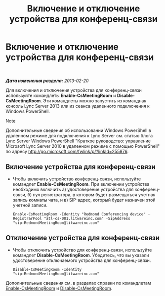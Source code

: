 ﻿---
title: Включение и отключение устройства для конференц-связи
TOCTitle: Включение и отключение устройства для конференц-связи
ms:assetid: d5140e38-d015-4706-9bde-cf2fa748c36b
ms:mtpsurl: https://technet.microsoft.com/ru-ru/library/JJ994070(v=OCS.15)
ms:contentKeyID: 52058349
ms.date: 05/19/2016
mtps_version: v=OCS.15
ms.translationtype: HT
---

# Включение и отключение устройства для конференц-связи

 

_**Дата изменения раздела:** 2013-02-20_

Для включения и отключения устройства для конференц-связи используйте командлеты **Enable-CsMeetingRoom** и **Disable-CsMeetingRoom**. Эти командлеты можно запустить из командная консоль Lync Server 2013 или из сеанса удаленного подключения к Windows PowerShell.

> [!note]  
> Дополнительные сведения об использовании Windows PowerShell в удаленном режиме для подключения к Lync Server см. статью блога Lync Server Windows PowerShell &quot;Краткое руководство: управление Microsoft Lync Server 2010 в удаленном режиме с помощью PowerShell&quot; по адресу <a href="http://go.microsoft.com/fwlink/p/?linkid=255876">http://go.microsoft.com/fwlink/p/?linkId=255876</a>.


## Включение устройства для конференц-связи

  - Чтобы включить устройство конференц-связи, используйте командлет **Enable-CsMeetingRoom**. При включении устройства необходимо включить а) удостоверение устройства для конференц-связи, б) пул регистратора, в котором будет размещаться учетная запись комнаты чата, и в) SIP-адрес, который будет назначен этой учетной записи.
    
        Enable-CsMeetingRoom -Identity "Redmond Conferencing device" -RegistrarPool "atl-cs-001.litwareinc.com" -SipAddress "sip:RedmondMeetingRoom@litwareinc.com"

## Отключение устройства для конференц-связи

  - Чтобы отключить устройство для конференц-связи, используйте командлет **Disable-CsMeetingRoom**. Убедитесь, что вы указали удостоверение отключаемого устройства для конференц-связи.
    
        Disable-CsMeetingRoom -Identity "sip:RedmondMeetingRoom@litwareinc.com"

Дополнительные сведения см. в разделах справки по командлетам [Enable-CsMeetingRoom](https://docs.microsoft.com/en-us/powershell/module/skype/Enable-CsMeetingRoom) и [Disable-CsMeetingRoom](https://docs.microsoft.com/en-us/powershell/module/skype/Disable-CsMeetingRoom).

